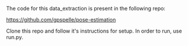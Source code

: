 The code for this data_extraction is present in the following repo:

https://github.com/gpspelle/pose-estimation

Clone this repo and follow it's instructions for setup. In order to run, use 
run.py.
